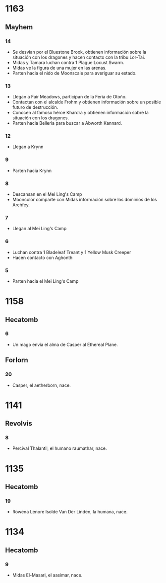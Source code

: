 # 1163

## Mayhem

### 14

- Se desvian por el Bluestone Brook, obtienen información sobre la situación con los dragones y hacen contacto con la tribu Lor-Tai.
- Midas y Tamara luchan contra 1 Plague Locust Swarm.
- Midas ve la figura de una mujer en las arenas.
- Parten hacia el nido de Moonscale para averiguar su estado.

### 13

- Llegan a Fair Meadows, participan de la Feria de Otoño.
- Contactan con el alcalde Frohm y obtienen información sobre un posible futuro de destrucción.
- Conocen al famoso héroe Khardra y obtienen información sobre la situación con los dragones.
- Parten hacia Belleria para buscar a Abworth Kannard.

### 12

- Llegan a Krynn

### 9

- Parten hacia Krynn

### 8

- Descansan en el Mei Ling's Camp
- Mooncolor comparte con Midas información sobre los dominios de los Archfey.

### 7

- Llegan al Mei Ling's Camp

### 6

- Luchan contra 1 Bladeleaf Treant y 1 Yellow Musk Creeper
- Hacen contacto con Aghonth

### 5

- Parten hacia el Mei Ling's Camp

# 1158

## Hecatomb

### 6

- Un mago envía el alma de Casper al Ethereal Plane.

## Forlorn

### 20

- Casper, el aetherborn, nace.

# 1141

## Revolvis

### 8

- Percival Thalantil, el humano raumathar, nace.

# 1135

## Hecatomb

### 19

- Rowena Lenore Isolde Van Der Linden, la humana, nace.

# 1134

## Hecatomb

### 9

- Midas El-Masari, el aasimar, nace.